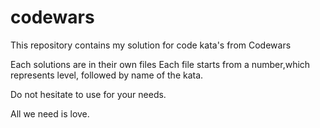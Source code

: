 # codewars
This repository contains my solution for code kata's from Codewars

Each solutions are in their own files
Each file starts from a number,which represents level, followed by name of the kata.

Do not hesitate to use for your needs.

All we need is love.
